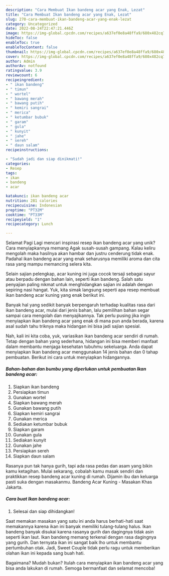 ```yaml
---
description: "Cara Membuat Ikan bandeng acar yang Enak, Lezat"
title: "Cara Membuat Ikan bandeng acar yang Enak, Lezat"
slug: 270-cara-membuat-ikan-bandeng-acar-yang-enak-lezat
category: Uncategorized
date: 2022-08-24T22:47:21.446Z
image: https://img-global.cpcdn.com/recipes/a637ef0e8a48ffa9/680x482cq70/ikan-bandeng-acar-foto-resep-utama.jpg
hideToc: false
enableToc: true
enableTocContent: false
thumbnail: https://img-global.cpcdn.com/recipes/a637ef0e8a48ffa9/680x482cq70/ikan-bandeng-acar-foto-resep-utama.jpg
cover: https://img-global.cpcdn.com/recipes/a637ef0e8a48ffa9/680x482cq70/ikan-bandeng-acar-foto-resep-utama.jpg
author: Admin
authorAv: notfound
ratingvalue: 3.9
reviewcount: 6
recipeingredient:
- " ikan bandeng"
- " timun"
- " wortel"
- " bawang merah"
- " bawang putih"
- " kemiri sangrai"
- " merica"
- " ketumbar bubuk"
- " garam"
- " gula"
- " kunyit"
- " jahe"
- " sereh"
- " daun salam"
recipeinstructions:

- "Sudah jadi dan siap dinikmati!"
categories:
- Resep
tags:
- ikan
- bandeng
- acar

katakunci: ikan bandeng acar 
nutrition: 281 calories
recipecuisine: Indonesian
preptime: "PT32M"
cooktime: "PT33M"
recipeyield: "1"
recipecategory: Lunch

---
```



Selamat Pagi Lagi mencari inspirasi resep ikan bandeng acar yang unik? Cara menyiapkannya memang Agak susah-susah gampang. Kalau keliru mengolah maka hasilnya akan hambar dan justru cenderung tidak enak. Padahal ikan bandeng acar yang enak seharusnya memiliki aroma dan cita rasa yang mampu memancing selera kita.


Selain sajian pelengkap, acar kuning ini juga cocok tersaji sebagai sayur atau berpadu dengan bahan lain, seperti ikan bandeng. Salah satu penyajian paling nikmat untuk menghidangkan sajian ini adalah dengan sepiring nasi hangat. Yuk, kita simak langsung seperti apa resep membuat ikan bandeng acar kuning yang enak berikut ini.

Banyak hal yang sedikit banyak berpengaruh terhadap kualitas rasa dari ikan bandeng acar, mulai dari jenis bahan, lalu pemilihan bahan segar sampai cara mengolah dan menyajikannya. Tak perlu pusing jika ingin menyiapkan ikan bandeng acar yang enak di mana pun anda berada, karena asal sudah tahu triknya maka hidangan ini bisa jadi sajian spesial.


Nah, kali ini kita coba, yuk, variasikan ikan bandeng acar sendiri di rumah. Tetap dengan bahan yang sederhana, hidangan ini bisa memberi manfaat dalam membantu menjaga kesehatan tubuhmu sekeluarga. Anda dapat menyiapkan Ikan bandeng acar menggunakan 14 jenis bahan dan 0 tahap pembuatan. Berikut ini cara untuk menyiapkan hidangannya.

<!--inarticleads1-->

##### Bahan-bahan dan bumbu yang diperlukan untuk pembuatan Ikan bandeng acar:

1. Siapkan  ikan bandeng
1. Persiapkan  timun
1. Gunakan  wortel
1. Siapkan  bawang merah
1. Gunakan  bawang putih
1. Siapkan  kemiri sangrai
1. Gunakan  merica
1. Sediakan  ketumbar bubuk
1. Siapkan  garam
1. Gunakan  gula
1. Sediakan  kunyit
1. Gunakan  jahe
1. Persiapkan  sereh
1. Siapkan  daun salam


Rasanya pun tak hanya gurih, tapi ada rasa pedas dan asam yang bikin kamu ketagihan. Mulai sekarang, cobalah kamu masak sendiri dan praktikkan resep bandeng acar kuning di rumah. Dijamin ibu dan keluarga pasti suka dengan masakanmu. Bandeng Acar Kuning - Masakan Khas Jakarta. 

<!--inarticleads2-->

##### Cara buat Ikan bandeng acar:


1. Selesai dan siap dihidangkan!

Saat memakan masakan yang satu ini anda harus berhati-hati saat memakannya karena ikan ini banyak memiliki tulang-tulang halus. Ikan bandeng banyak disukai karena rasanya gurih dan dagingnya tidak asin seperti ikan laut. Ikan bandeng memang terkenal dengan rasa dagingnya yang gurih. Dan ternyata ikan ini sangat baik lho untuk membantu pertumbuhan otak. Jadi, Sweet Couple tidak perlu ragu untuk memberikan olahan ikan ini kepada sang buah hati. 

Bagaimana? Mudah bukan? Itulah cara menyiapkan ikan bandeng acar yang bisa anda lakukan di rumah. Semoga bermanfaat dan selamat mencoba!
